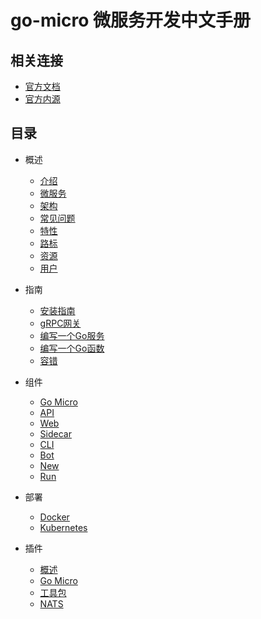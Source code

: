# go-micro 微服务开发中文手册

## 相关连接
- [官方文档](https://micro.mu/docs/)
- [官方内源](https://github.com/micro/go-micro)


## 目录
- 概述
    - [介绍](Overview/Introduction.md)
    - [微服务](Overview/Microservices.md)
    - [架构](Overview/Architecture.md)
    - [常见问题](Overview/FAQ.md)
    - [特性](Overview/Features.md)
    - [路标](Overview/Roadmap.md)
    - [资源](Overview/Resources.md)
    - [用户](Overview/Users.md)

- 指南
    - [安装指南](Guides/InstallGuide.md)
    - [gRPC网关](Guides/GRPCGateway.md)
    - [编写一个Go服务](Guides/WritingaGoService.md)
    - [编写一个Go函数](Guides/WritingaGoFunction.md)
    - [容错](Guides/FaultTolerance.md)

- 组件
    - [Go Micro](Components/GoMicro.md)
    - [API](Components/API.md)
    - [Web](Components/Web.md)
    - [Sidecar](Components/Sidecar.md)
    - [CLI](Components/CLI.md)
    - [Bot](Components/Bot.md)
    - [New](Components/New.md)
    - [Run](Components/Run.md)

- 部署
    - [Docker](Deploy/Docker.md)
    - [Kubernetes](Deploy/Kubernetes.md)

- 插件
    - [概述](Plugins/Overview.md)
    - [Go Micro](Plugins/GoMicro.md)
    - [工具包](Plugins/Toolkit.md)
    - [NATS](Plugins/NATS.md)
